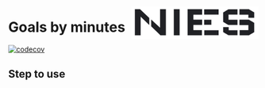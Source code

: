 <a href="https://www.nies.futbol/"><img
src="https://github.com/nepito/world_cup_semis/blob/develop/img/logo.jpeg" align="right" width="256"
/></a>

# Goals by minutes

[![codecov](https://codecov.io/gh/niesfutbol/goals_by_minutes/graph/badge.svg?token=mVqb5hLTzx)](https://codecov.io/gh/niesfutbol/goals_by_minutes)

## Step to use

